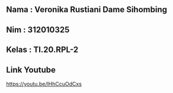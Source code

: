 ## Nama    : Veronika Rustiani Dame Sihombing 
## Nim     : 312010325
## Kelas   : TI.20.RPL-2

## Link Youtube
https://youtu.be/lHhCcuOdCxs 









































